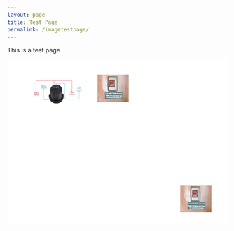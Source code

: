 ```yaml
---
layout: page
title: Test Page
permalink: /imagetestpage/
---
```


This is a test page

<img src="/assets/webtestammeterdiagram.jpg"/>
